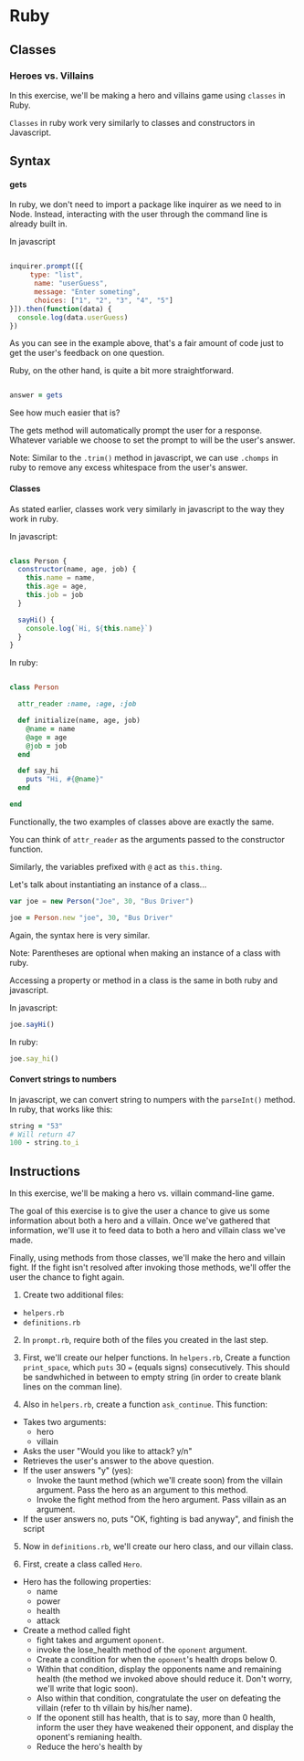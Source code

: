 # Ruby

## Classes

### Heroes vs. Villains
In this exercise, we'll be making a hero and villains game using `classes` in Ruby. 

`Classes` in ruby work very similarly to classes and constructors in Javascript. 

## Syntax

#### gets

In ruby, we don't need to import a package like inquirer as we need to in Node. Instead, interacting with the user through the command line is already built in. 

In javascript

```javascript

inquirer.prompt([{
     type: "list",
      name: "userGuess",
      message: "Enter someting",
      choices: ["1", "2", "3", "4", "5"]
}]).then(function(data) {
  console.log(data.userGuess)
})

```

As you can see in the example above, that's a fair amount of code just to get the user's feedback on one question.

Ruby, on the other hand, is quite a bit more straightforward. 

```ruby

answer = gets

```

See how much easier that is?

The gets method will automatically prompt the user for a response. Whatever variable we choose to set the prompt to will be the user's answer.

Note: Similar to the `.trim()` method in javascript, we can use `.chomps` in ruby to remove any excess whitespace from the user's answer.


#### Classes

As stated earlier, classes work very similarly in javascript to the way they work in ruby. 

In javascript: 

```javascript

class Person {
  constructor(name, age, job) {
    this.name = name,
    this.age = age,
    this.job = job
  }

  sayHi() {
    console.log(`Hi, ${this.name}`)
  }
}

```

In ruby: 
```ruby

class Person

  attr_reader :name, :age, :job

  def initialize(name, age, job)
    @name = name
    @age = age
    @job = job
  end

  def say_hi
    puts "Hi, #{@name}"
  end

end

```

Functionally, the two examples of classes above are exactly the same. 

You can think of `attr_reader` as the arguments passed to the constructor function.

Similarly, the variables prefixed with `@` act as `this.thing`.

Let's talk about instantiating an instance of a class...

```javascript
var joe = new Person("Joe", 30, "Bus Driver")
```

```ruby
joe = Person.new "joe", 30, "Bus Driver"
```

Again, the syntax here is very similar. 

Note: Parentheses are optional when making an instance of a class with ruby.

Accessing a property or method in a class is the same in both ruby and javascript. 

In javascript:
```javascript
joe.sayHi()
```

In ruby:
```ruby
joe.say_hi()
```

#### Convert strings to numbers

In javascript, we can convert string to numpers with the `parseInt()` method. In ruby, that works like this:

```ruby
string = "53"
# Will return 47
100 - string.to_i
```


## Instructions

In this exercise, we'll be making a hero vs. villain command-line game.

The goal of this exercise is to give the user a chance to give us some information about both a hero and a villain. Once we've gathered that information, we'll use it to feed data to both a hero and villain class we've made.

Finally, using methods from those classes, we'll make the hero and villain fight. If the fight isn't resolved after invoking those methods, we'll offer the user the chance to fight again. 

1. Create two additional files:
  - `helpers.rb`
  - `definitions.rb`

2. In `prompt.rb`, require both of the files you created in the last step.

3. First, we'll create our helper functions. In `helpers.rb`, Create a function `print_space`, which `puts` 30 `=` (equals signs) consecutively. This should be sandwhiched in between to empty string (in order to create blank lines on the comman line).

4. Also in `helpers.rb`, create a function `ask_continue`.
This function: 
- Takes two arguments:
  - hero
  - villain
- Asks the user "Would you like to attack? y/n"
- Retrieves the user's answer to the above question. 
- If the user answers "y" (yes):
  - Invoke the taunt method (which we'll create soon) from the villain argument. Pass the hero as an argument to this method.
  - Invoke the fight method from the hero argument. Pass villain as an argument.
- If the user answers no, puts "OK, fighting is bad anyway", and finish the script

5. Now in `definitions.rb`, we'll create our hero class, and our villain class. 

6. First, create a class called `Hero`.
- Hero has the following properties:
  - name
  - power
  - health
  - attack
- Create a method called fight
  - fight takes and argument `oponent`.
  - invoke the lose_health method of the `oponent` argument. 
  - Create a condition for when the `oponent`'s health drops below 0. 
  - Within that condition, display the opponents name and remaining health (the method we invoked above should reduce it. Don't worry, we'll write that logic soon).
  - Also within that condition, congratulate the user on defeating the villain (refer to th villain by his/her name).
  - If the oponent still has health, that is to say, more than 0 health, inform the user they have weakened their opponent, and display the oponent's remianing health.
  - Reduce the hero's health by 